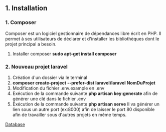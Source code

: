## 1. Installation

### 1. Composer
Composer est un logiciel gestionnaire de dépendances libre écrit en PHP. Il permet à ses utilisateurs de déclarer et d'installer les bibliothèques dont le projet principal a besoin.

1. Installer composer **sudo apt-get install composer**


### 2. Nouveau projet laravel

1. Création d'un dossier via le terminal
2. **composer create-project --prefer-dist laravel/laravel NomDuProjet**
3. Modification du fichier .env.example en .env
4. Exécution de la commande suivante **php artisan key:generate** afin de générer une clé dans le fichier .env
5. Exécution de la commande suivante **php artisan serve** Il va générer un lien sous un autre port (ex:8000) afin de laisser le port 80 disponible afin de travailler sous d'autres projets en même temps.

[Database](https://github.com/pierrenoel/Laravel/blob/master/Database.md)
